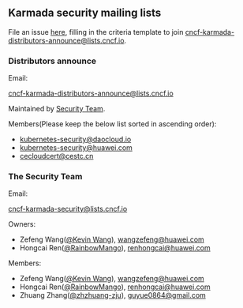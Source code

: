 ## Karmada security mailing lists

File an issue [here](https://github.com/karmada-io/community/issues/new?template=distributors-application.md), filling in the criteria template to join [cncf-karmada-distributors-announce@lists.cncf.io](mailto:cncf-karmada-distributors-announce@lists.cncf.io).

### Distributors announce

Email:

cncf-karmada-distributors-announce@lists.cncf.io

Maintained by [Security Team](#the-security-team).

Members(Please keep the below list sorted in ascending order):
- kubernetes-security@daocloud.io
- kubernetes-security@huawei.com
- cecloudcert@cestc.cn

### The Security Team

Email:

cncf-karmada-security@lists.cncf.io

Owners:

- Zefeng Wang([@Kevin Wang](https://github.com/kevin-wangzefeng)), [wangzefeng@huawei.com](mailto:wangzefeng@huawei.com)
- Hongcai Ren([@RainbowMango](https://github.com/rainbowmango)), [renhongcai@huawei.com](mailto:renhongcai@huawei.com)

Members:

- Zefeng Wang([@Kevin Wang](https://github.com/kevin-wangzefeng)), [wangzefeng@huawei.com](mailto:wangzefeng@huawei.com)
- Hongcai Ren([@RainbowMango](https://github.com/rainbowmango)), [renhongcai@huawei.com](mailto:renhongcai@huawei.com)
- Zhuang Zhang([@zhzhuang-zju](https://github.com/zhzhuang-zju)), [guyue0864@gmail.com](mailto:guyue0864@gmail.com)
